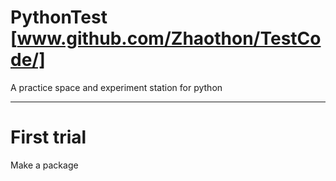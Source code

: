 # PythonTest [www.github.com/Zhaothon/TestCode/]

A practice space and experiment station for python

---

# First trial

Make a package


